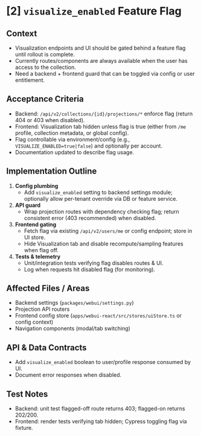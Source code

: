 # [2] `visualize_enabled` Feature Flag

## Context
- Visualization endpoints and UI should be gated behind a feature flag until rollout is complete.
- Currently routes/components are always available when the user has access to the collection.
- Need a backend + frontend guard that can be toggled via config or user entitlement.

## Acceptance Criteria
- Backend: `/api/v2/collections/{id}/projections/*` enforce flag (return 404 or 403 when disabled).
- Frontend: Visualization tab hidden unless flag is true (either from `/me` profile, collection metadata, or global config).
- Flag controllable via environment/config (e.g., `VISUALIZE_ENABLED=true|false`) and optionally per account.
- Documentation updated to describe flag usage.

## Implementation Outline
1. **Config plumbing**
   - Add `visualize_enabled` setting to backend settings module; optionally allow per-tenant override via DB or feature service.
2. **API guard**
   - Wrap projection routes with dependency checking flag; return consistent error (403 recommended) when disabled.
3. **Frontend gating**
   - Fetch flag via existing `/api/v2/users/me` or config endpoint; store in UI store.
   - Hide Visualization tab and disable recompute/sampling features when flag off.
4. **Tests & telemetry**
   - Unit/integration tests verifying flag disables routes & UI.
   - Log when requests hit disabled flag (for monitoring).

## Affected Files / Areas
- Backend settings (`packages/webui/settings.py`)
- Projection API routers
- Frontend config store (`apps/webui-react/src/stores/uiStore.ts` or config context)
- Navigation components (modal/tab switching)

## API & Data Contracts
- Add `visualize_enabled` boolean to user/profile response consumed by UI.
- Document error responses when disabled.

## Test Notes
- Backend: unit test flagged-off route returns 403; flagged-on returns 202/200.
- Frontend: render tests verifying tab hidden; Cypress toggling flag via fixture.
